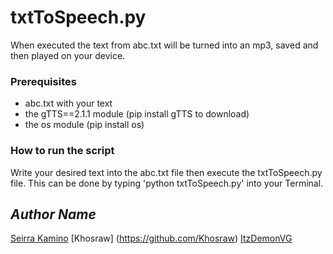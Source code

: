 # txtToSpeech.py

When executed the text from abc.txt will be turned into an mp3, saved and then played on your device.

### Prerequisites
- abc.txt with your text
- the gTTS==2.1.1 module (pip install gTTS to download)
- the os module (pip install os)

### How to run the script
Write your desired text into the abc.txt file
then execute the txtToSpeech.py file. This can be 
done by typing 'python txtToSpeech.py' into your Terminal.


## *Author Name*
[Seirra Kamino](Unknown)
[Khosraw] (https://github.com/Khosraw)
[ItzDemonVG](https://github.com/ItzDemonVG)
